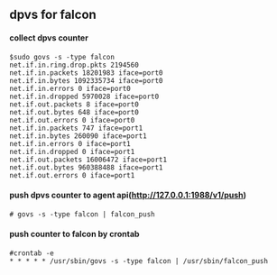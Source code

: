 ## dpvs for falcon

#### collect dpvs counter

```shell
$sudo govs -s -type falcon
net.if.in.ring.drop.pkts 2194560
net.if.in.packets 18201983 iface=port0
net.if.in.bytes 1092335734 iface=port0
net.if.in.errors 0 iface=port0
net.if.in.dropped 5970028 iface=port0
net.if.out.packets 8 iface=port0
net.if.out.bytes 648 iface=port0
net.if.out.errors 0 iface=port0
net.if.in.packets 747 iface=port1
net.if.in.bytes 260090 iface=port1
net.if.in.errors 0 iface=port1
net.if.in.dropped 0 iface=port1
net.if.out.packets 16006472 iface=port1
net.if.out.bytes 960388488 iface=port1
net.if.out.errors 0 iface=port1
```

#### push dpvs counter to agent api(http://127.0.0.1:1988/v1/push)

```
# govs -s -type falcon | falcon_push
```

#### push counter to falcon by crontab

```
#crontab -e
* * * * * /usr/sbin/govs -s -type falcon | /usr/sbin/falcon_push
```
